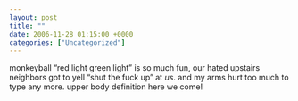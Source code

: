 ```yaml
---
layout: post
title: ""
date: 2006-11-28 01:15:00 +0000
categories: ["Uncategorized"]
---
```


monkeyball “red light green light” is so much fun, our hated upstairs neighbors got to yell “shut the fuck up” at *us*. and my arms hurt too much to type any more. upper body definition here we come!
